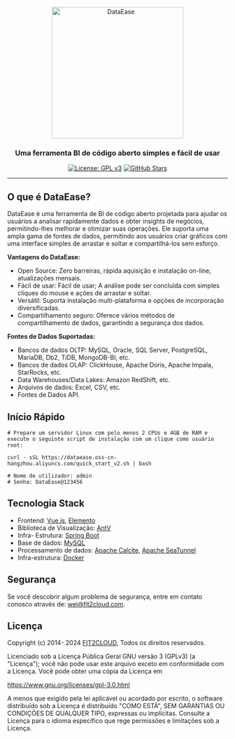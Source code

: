 <p align="center"><a href="https://dataease.io"><img src="https://dataease.oss-cn-hangzhou.aliyuncs.com/img/dataease-logo.png" alt="DataEase" width="300" /></a></p>
<h3 align="center">Uma ferramenta BI de código aberto simples e fácil de usar</h3>
<p align="center">
  <a href="https://www.gnu.org/licenses/gpl-3.0.html"><img src="https://img.shields.io/github/license/dataease/dataease?color=%231890FF" alt="License: GPL v3"></a>
  <a href="https://github.com/dataease/dataease"><img src="https://img.shields.io/github/stars/dataease/dataease?color=%231890FF&style=flat-square" alt="GitHub Stars"></a>
</p>

------------------------------

## O que é DataEase?

DataEase é uma ferramenta de BI de código aberto projetada para ajudar os usuários a analisar rapidamente dados e obter insights de negócios, permitindo-lhes melhorar e otimizar suas operações. Ele suporta uma ampla gama de fontes de dados, permitindo aos usuários criar gráficos com uma interface simples de arrastar e soltar e compartilhá-los sem esforço.

**Vantagens do DataEase:**

- Open Source: Zero barreiras, rápida aquisição e instalação on-line, atualizações mensais.
- Fácil de usar: Fácil de usar; A análise pode ser concluída com simples cliques do mouse e ações de arrastar e soltar.
- Versátil: Suporta instalação multi-plataforma e opções de incorporação diversificadas.
- Compartilhamento seguro: Oferece vários métodos de compartilhamento de dados, garantindo a segurança dos dados.

**Fontes de Dados Suportadas:**

- Bancos de dados OLTP: MySQL, Oracle, SQL Server, PostgreSQL, MariaDB, Db2, TiDB, MongoDB-BI, etc.
- Bancos de dados OLAP: ClickHouse, Apache Doris, Apache Impala, StarRocks, etc.
- Data Warehouses/Data Lakes: Amazon RedShift, etc.
- Arquivos de dados: Excel, CSV, etc.
- Fontes de Dados API.

## Início Rápido

```
# Prepare um servidor Linux com pelo menos 2 CPUs e 4GB de RAM e execute o seguinte script de instalação com um clique como usuário root:

curl - sSL https://dataease.oss-cn-hangzhou.aliyuncs.com/quick_start_v2.sh | bash

# Nome de utilizador: admin
# Senha: DataEase@123456
```

## Tecnologia Stack

- Frontend: [Vue.js](https://vuejs.org/), [Elemento](https://element.eleme.cn/)
- Biblioteca de Visualização: [AntV](https://antv.vision/zh)
- Infra- Estrutura: [Spring Boot](https://spring.io/projects/spring-boot)
- Base de dados: [MySQL](https://www.mysql.com/)
- Processamento de dados: [Apache Calcite](https://github.com/apache/calcite/), [Apache SeaTunnel](https://github.com/apache/seatunnel)
- Infra-estrutura: [Docker](https://www.docker.com/)

## Segurança

Se você descobrir algum problema de segurança, entre em contato conosco através de: wei@fit2cloud.com.

## Licença

Copyright (c) 2014- 2024 [FIT2CLOUD](https://fit2cloud.com/), Todos os direitos reservados.

Licenciado sob a Licença Pública Geral GNU versão 3 (GPLv3) (a "Licença"); você não pode usar este arquivo exceto em conformidade com a Licença. Você pode obter uma cópia da Licença em

<https://www.gnu.org/licenses/gpl-3.0.html>

A menos que exigido pela lei aplicável ou acordado por escrito, o software distribuído sob a Licença é distribuído "COMO ESTÁ", SEM GARANTIAS OU CONDIÇÕES DE QUALQUER TIPO, expressas ou implícitas. Consulte a Licença para o idioma específico que rege permissões e limitações sob a Licença.
